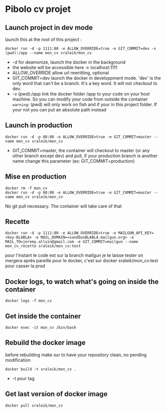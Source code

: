 # Pibolo cv projet

## Launch project in dev mode

launch this at the root of this project :

```
docker run -d -p 1111:80 -e ALLOW_OVERRIDE=true -e GIT_COMMIT=dev -v (pwd):/app --name mon_cv sraleik/mon_cv
```

- -d for deamonize, launch the docker in the background
- the website will be accessible here -> localhost:1111
- ALLOW_OVERRIDE allow url rewritting, optional
- GIT_COMMIT=dev launch the docker in developpment mode. 'dev' is the only word that can't be a branch. It's a key word. It will not checkout to dev.
- -v (pwd):/app link the docker folder /app to your code on your host machine. So you can modify your code from outside the container `warning`: (pwd) will only work on fish and if your in this project folder. If your not you can put an absolute path instead

## Launch in production

```
docker run -d -p 80:80 -e ALLOW_OVERRIDE=true -e GIT_COMMIT=master --name mon_cv sraleik/mon_cv
```

- GIT_COMMIT=master, the container will checkout to master (or any other branch except dev) and pull, if your production branch is another name change this parameter (ex: GIT_COMMIT=production)


## Mise en production

```
docker rm -f mon_cv
docker run -d -p 80:80 -e ALLOW_OVERRIDE=true -e GIT_COMMIT=master --name mon_cv sraleik/mon_cv
```

No git pull necessary. The container will take care of that

## Recette

```
docker run -d -p 1111:80 -e ALLOW_OVERRIDE=true -e MAILGUN_API_KEY=<key-BLABLA> -e MAIL_DOMAIN=<sandboxBLABLA.mailgun.org> -e MAIL_TO=jeremy.alluin@gmail.com -e GIT_COMMIT=mailgun --name mon_cv_recette sraleik/mon_cv:test
```

pour l'instant le code est sur la branch mailgun je te laisse tester on mergera après
pareille pour le docker, c'est sur docker sraleik/mon_cv:test pour casser la prod

## Docker logs, to watch what's going on inside the container

```
docker logs -f mon_cv
```

## Get inside the container

```
docker exec -it mon_cv /bin/bash
```

## Rebuild the docker image

before rebuilding make sur to have your repository clean, no pending modification

```
docker build -t sraleik/mon_cv .
```
- -t pour tag

## Get last version of docker image

```
docker pull sraleik/mon_cv
```
